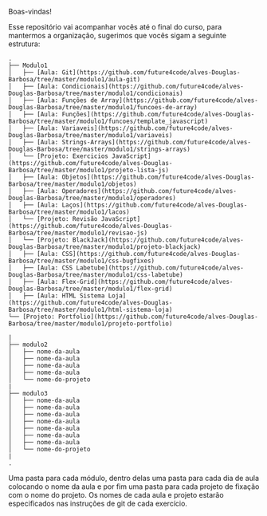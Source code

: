 Boas-vindas!

Esse repositório vai acompanhar vocês até o final do curso, para mantermos a organização, sugerimos que vocês sigam a seguinte estrutura:

```
.
├── Modulo1
│   ├── [Aula: Git](https://github.com/future4code/alves-Douglas-Barbosa/tree/master/modulo1/aula-git)
│   ├── [Aula: Condicionais](https://github.com/future4code/alves-Douglas-Barbosa/tree/master/modulo1/condicionais)
│   ├── [Aula: Funções de Array](https://github.com/future4code/alves-Douglas-Barbosa/tree/master/modulo1/funcoes-de-array)
│   ├── [Aula: Funções](https://github.com/future4code/alves-Douglas-Barbosa/tree/master/modulo1/funcoes/template_javascript)
│   ├── [Aula: Variaveis](https://github.com/future4code/alves-Douglas-Barbosa/tree/master/modulo1/variaveis)
│   ├── [Aula: Strings-Arrays](https://github.com/future4code/alves-Douglas-Barbosa/tree/master/modulo1/strings-arrays) 
│   └── [Projeto: Exercicios JavaScript](https://github.com/future4code/alves-Douglas-Barbosa/tree/master/modulo1/projeto-lista-js)
│   ├── [Aula: Objetos](https://github.com/future4code/alves-Douglas-Barbosa/tree/master/modulo1/objetos)
│   ├── [Aula: Operadores](https://github.com/future4code/alves-Douglas-Barbosa/tree/master/modulo1/operadores)
│   ├── [Aula: Laços](https://github.com/future4code/alves-Douglas-Barbosa/tree/master/modulo1/lacos)
│   └── [Projeto: Revisão JavaScript](https://github.com/future4code/alves-Douglas-Barbosa/tree/master/modulo1/revisao-js)
│   └── [Projeto: BlackJack](https://github.com/future4code/alves-Douglas-Barbosa/tree/master/modulo1/projeto-blackjack)
│   ├── [Aula: CSS](https://github.com/future4code/alves-Douglas-Barbosa/tree/master/modulo1/css-bugfixes)
│   ├── [Aula: CSS Labetube](https://github.com/future4code/alves-Douglas-Barbosa/tree/master/modulo1/css-labetube)
│   ├── [Aula: Flex-Grid](https://github.com/future4code/alves-Douglas-Barbosa/tree/master/modulo1/flex-grid)
│   ├── [Aula: HTML Sistema Loja](https://github.com/future4code/alves-Douglas-Barbosa/tree/master/modulo1/html-sistema-loja)
└── [Projeto: Portfolio](https://github.com/future4code/alves-Douglas-Barbosa/tree/master/modulo1/projeto-portfolio)

|
├── modulo2
│   ├── nome-da-aula
│   ├── nome-da-aula
│   ├── nome-da-aula
│   ├── nome-da-aula
│   └── nome-do-projeto
|
├── modulo3
│   ├── nome-da-aula
│   ├── nome-da-aula
│   ├── nome-da-aula
│   ├── nome-da-aula
│   ├── nome-da-aula
│   ├── nome-da-aula
│   ├── nome-da-aula
│   └── nome-do-projeto
|
.
```

Uma pasta para cada módulo, dentro delas uma pasta para cada dia de aula colocando o nome da aula e por fim uma pasta para cada projeto de fixação com o nome do projeto. Os nomes de cada aula e projeto estarão especificados nas instruções de git de cada exercício.
